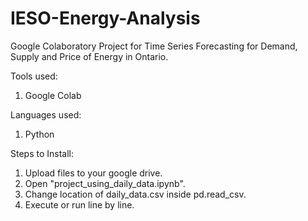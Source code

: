 # IESO-Energy-Analysis
Google Colaboratory Project for Time Series Forecasting for Demand, Supply and Price of Energy in Ontario.

Tools used:
1. Google Colab

Languages used:
1. Python

Steps to Install:
1. Upload files to your google drive.
2. Open "project_using_daily_data.ipynb".
3. Change location of daily_data.csv inside pd.read_csv.
4. Execute or run line by line.

